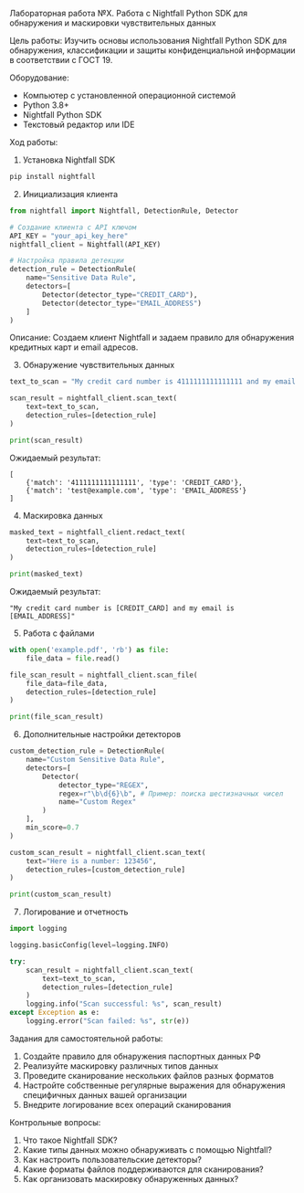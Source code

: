 Лабораторная работа №X. Работа с Nightfall Python SDK для обнаружения и маскировки чувствительных данных

Цель работы: Изучить основы использования Nightfall Python SDK для обнаружения, классификации и защиты конфиденциальной информации в соответствии с ГОСТ 19.

Оборудование:
- Компьютер с установленной операционной системой
- Python 3.8+
- Nightfall Python SDK
- Текстовый редактор или IDE

Ход работы:

1. Установка Nightfall SDK

```bash
pip install nightfall
```

2. Инициализация клиента

```python
from nightfall import Nightfall, DetectionRule, Detector

# Создание клиента с API ключом
API_KEY = "your_api_key_here"
nightfall_client = Nightfall(API_KEY)

# Настройка правила детекции
detection_rule = DetectionRule(
    name="Sensitive Data Rule",
    detectors=[
        Detector(detector_type="CREDIT_CARD"),
        Detector(detector_type="EMAIL_ADDRESS")
    ]
)
```
Описание: Создаем клиент Nightfall и задаем правило для обнаружения кредитных карт и email адресов.

3. Обнаружение чувствительных данных

```python
text_to_scan = "My credit card number is 4111111111111111 and my email is test@example.com"

scan_result = nightfall_client.scan_text(
    text=text_to_scan,
    detection_rules=[detection_rule]
)

print(scan_result)
```
Ожидаемый результат:
```
[
    {'match': '4111111111111111', 'type': 'CREDIT_CARD'},
    {'match': 'test@example.com', 'type': 'EMAIL_ADDRESS'}
]
```

4. Маскировка данных

```python
masked_text = nightfall_client.redact_text(
    text=text_to_scan,
    detection_rules=[detection_rule]
)

print(masked_text)
```
Ожидаемый результат:
```
"My credit card number is [CREDIT_CARD] and my email is [EMAIL_ADDRESS]"
```

5. Работа с файлами

```python
with open('example.pdf', 'rb') as file:
    file_data = file.read()

file_scan_result = nightfall_client.scan_file(
    file_data=file_data,
    detection_rules=[detection_rule]
)

print(file_scan_result)
```

6. Дополнительные настройки детекторов

```python
custom_detection_rule = DetectionRule(
    name="Custom Sensitive Data Rule",
    detectors=[
        Detector(
            detector_type="REGEX",
            regex=r"\b\d{6}\b", # Пример: поиска шестизначных чисел
            name="Custom Regex"
        )
    ],
    min_score=0.7
)

custom_scan_result = nightfall_client.scan_text(
    text="Here is a number: 123456",
    detection_rules=[custom_detection_rule]
)

print(custom_scan_result)
```

7. Логирование и отчетность

```python
import logging

logging.basicConfig(level=logging.INFO)

try:
    scan_result = nightfall_client.scan_text(
        text=text_to_scan,
        detection_rules=[detection_rule]
    )
    logging.info("Scan successful: %s", scan_result)
except Exception as e:
    logging.error("Scan failed: %s", str(e))
```

Задания для самостоятельной работы:

1. Создайте правило для обнаружения паспортных данных РФ
2. Реализуйте маскировку различных типов данных
3. Проведите сканирование нескольких файлов разных форматов
4. Настройте собственные регулярные выражения для обнаружения специфичных данных вашей организации
5. Внедрите логирование всех операций сканирования

Контрольные вопросы:

1. Что такое Nightfall SDK?
2. Какие типы данных можно обнаруживать с помощью Nightfall?
3. Как настроить пользовательские детекторы?
4. Какие форматы файлов поддерживаются для сканирования?
5. Как организовать маскировку обнаруженных данных?

